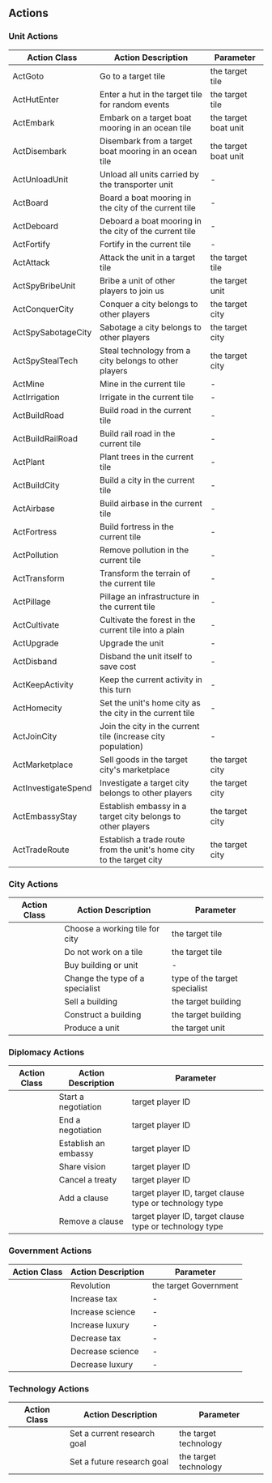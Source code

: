 ## Actions


### Unit Actions

|Action Class| Action Description                              | Parameter                |
|------------|-------------------------------------------------|-----------------------|
| ActGoto | Go to a target tile                                  | the target tile       |
| ActHutEnter | Enter a hut in the target tile for random events      | the target tile |
| ActEmbark | Embark on a target boat mooring in an ocean tile      | the target boat unit  |
| ActDisembark | Disembark from a target boat mooring in an ocean tile | the target boat unit  |
| ActUnloadUnit | Unload all units carried by the transporter unit  | -                     |
| ActBoard | Board a boat mooring in the city of the current tile  | -                     |
| ActDeboard | Deboard a boat mooring in the city of the current tile|    -                   |
| ActFortify | Fortify in the current tile                           | -                     |
| ActAttack | Attack the unit in a target tile                      | the target tile       |
| ActSpyBribeUnit | Bribe a unit of other players to join us              | the target unit       |
|ActConquerCity| Conquer a city belongs to other players              | the target city       |
|ActSpySabotageCity| Sabotage a city belongs to other players              | the target city       |
|ActSpyStealTech| Steal technology from a city belongs to other players | the target city       |
| ActMine | Mine in the current tile                              | -                     |
| ActIrrigation | Irrigate in the current tile                          |  -                     |
| ActBuildRoad | Build road in the current tile                        | -                      |
| ActBuildRailRoad | Build rail road in the current tile                        |      -                 |
| ActPlant | Plant trees in the current tile                       |   -                    |
| ActBuildCity | Build a city in the current tile                      |    -                   |
| ActAirbase | Build airbase in the current tile                     |     -                  |
| ActFortress | Build fortress in the current tile                    |    -                   |
| ActPollution | Remove pollution in the current tile                  |     -                  |
| ActTransform | Transform the terrain of the current tile             |      -                 |
| ActPillage | Pillage an infrastructure in the current tile         |          -             |
| ActCultivate | Cultivate the forest in the current tile into a plain  |              -         |
| ActUpgrade | Upgrade the unit                                      | -                     |
| ActDisband | Disband the unit itself to save cost                  |    -                   |
| ActKeepActivity | Keep the current activity in this turn                |    -                   |
| ActHomecity | Set the unit's home city as the city in the current tile |  -                   |
| ActJoinCity | Join the city in the current tile (increase city population) |  -                |
| ActMarketplace | Sell goods in the target city's marketplace           | the target city       |
| ActInvestigateSpend | Investigate a target city belongs to other players     | the target city    |
| ActEmbassyStay | Establish embassy in a target city belongs to other players |  the target city    |
| ActTradeRoute | Establish a trade route from the unit's home city to the target city | the target city |

### City Actions

| Action Class  | Action Description            | Parameter                        |
|--------|--------------------------------------|-------------------------------|
|        | Choose a working tile for city        | the target tile               |
|        | Do not work on a tile                 | the target tile               |
|        | Buy building or unit                 | -                             |
|        | Change the type of a specialist      | type of the target specialist |
|        | Sell a building                      | the target building           |
|        | Construct a building                 | the target building           |
|        | Produce a unit                       | the target unit               |

### Diplomacy Actions

| Action Class  | Action Description           | Parameter                          |
|--------|--------------------------|-----------------------------------------------|
|        | Start a negotiation      | target player ID                              |
|        | End a negotiation        | target player ID                              |
|        | Establish an embassy     | target player ID                              |
|        | Share vision             | target player ID                              |
|        | Cancel a treaty          | target player ID                              |
|        | Add a clause             | target player ID, target clause type or technology type |
|        | Remove a clause          | target player ID, target clause type or technology type |

### Government Actions

| Action Class  | Action Description           | Parameter                |
|--------|--------------------|-------------------------|
|        | Revolution         | the target Government   |
|        | Increase tax        | -                       |
|        | Increase science    | -                       |
|        | Increase luxury     | -                       |
|        | Decrease tax        | -                       |
|        | Decrease science    | -                       |
|        | Decrease luxury     | -                       |

### Technology Actions

| Action Class  | Action Description           | Parameter                |
|--------|--------------------|-------------------------|
|        | Set a current research goal         | the target technology   |
|        | Set a future research goal        | the target technology   |


